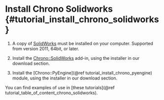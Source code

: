 Install Chrono Solidworks {#tutorial_install_chrono_solidworks}
==========================


1.  A copy of [SolidWorks](http://www.solidworks.com) must be installed
    on your computer. Supported from version 2011, 64bit, or later.
	
2.  Install the
    [Chrono::SolidWorks](http://www.projectchrono.org/download) add-in,
    using the installer in our download section.
	
3.  Install the [Chrono::PyEngine](@ref tutorial_install_chrono_pyengine)
    module, using the installer in our download section.

	

You can find examples of use in [these tutorials](@ref tutorial_table_of_content_chrono_solidworks).
